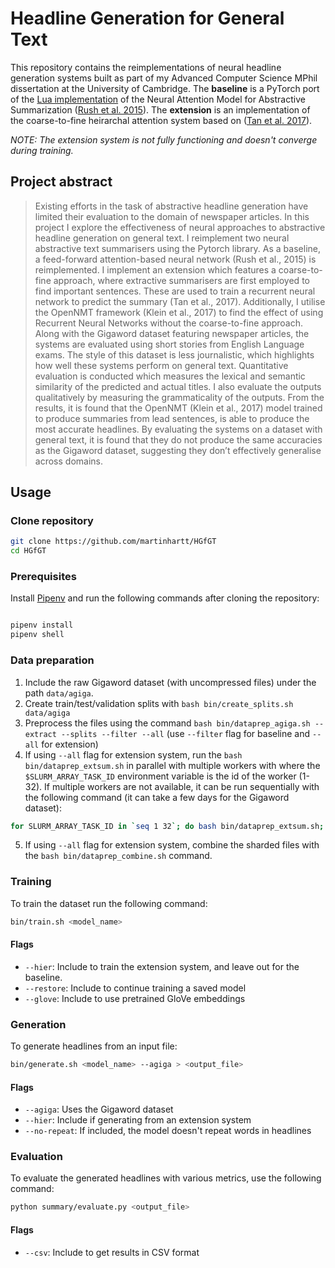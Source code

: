 # Headline Generation for General Text


This repository contains the reimplementations of neural headline generation systems built as part of my Advanced Computer Science MPhil dissertation at the University of Cambridge. The **baseline** is a PyTorch port of the [Lua implementation](https://github.com/facebookarchive/NAMAS) of the Neural Attention Model for Abstractive Summarization ([Rush et al. 2015](http://static.ijcai.org/proceedings-2017/0574.pdf)). The **extension** is an implementation of the coarse-to-fine heirarchal attention system based on ([Tan et al. 2017](http://static.ijcai.org/proceedings-2017/0574.pdf)).

*NOTE: The extension system is not fully functioning and doesn't converge during training.*

## Project abstract

> Existing efforts in the task of abstractive headline generation have limited their evaluation to the domain of newspaper articles. In this project I explore the effectiveness of neural approaches to abstractive headline generation on general text. I reimplement two neural abstractive text summarisers using the Pytorch library. As a baseline, a feed-forward attention-based neural network (Rush et al., 2015) is reimplemented. I implement an extension which features a coarse-to-fine approach, where extractive summarisers are first employed to find important sentences. These are used to train a recurrent neural network to predict the summary (Tan et al., 2017). Additionally, I utilise the OpenNMT framework (Klein et al., 2017) to find the effect of using Recurrent Neural Networks without the coarse-to-fine approach. Along with the Gigaword dataset featuring newspaper articles, the systems are evaluated using short stories from English Language exams. The style of this dataset is less journalistic, which highlights how well these systems perform on general text. Quantitative evaluation is conducted which measures the lexical and semantic similarity of the predicted and actual titles. I also evaluate the outputs qualitatively by measuring the grammaticality of the outputs. From the results, it is found that the OpenNMT (Klein et al., 2017) model trained to produce summaries from lead sentences, is able to produce the most accurate headlines. By evaluating the systems on a dataset with general text, it is found that they do not produce the same accuracies as the Gigaword dataset, suggesting they don’t effectively generalise across domains.


## Usage

### Clone repository

```bash
git clone https://github.com/martinhartt/HGfGT
cd HGfGT
```

### Prerequisites

Install [Pipenv](https://github.com/pypa/pipenv) and run the following commands after cloning the repository:

```bash

pipenv install
pipenv shell

```

### Data preparation

1. Include the raw Gigaword dataset (with uncompressed files) under the path `data/agiga`.
2. Create train/test/validation splits with `bash bin/create_splits.sh data/agiga`
3. Preprocess the files using the command `bash bin/dataprep_agiga.sh --extract --splits --filter --all` (use `--filter` flag for baseline and `--all` for extension)
4. If using `--all` flag for extension system, run the `bash bin/dataprep_extsum.sh` in parallel with multiple workers with where the `$SLURM_ARRAY_TASK_ID` environment variable is the id of the worker (1-32). If multiple workers are not available, it can be run sequentially with the following command (it can take a few days for the Gigaword dataset):

```bash
for SLURM_ARRAY_TASK_ID in `seq 1 32`; do bash bin/dataprep_extsum.sh; done
```
5. If using `--all` flag for extension system, combine the sharded files with the `bash bin/dataprep_combine.sh` command.

### Training

To train the dataset run the following command:

```bash
bin/train.sh <model_name>
```

#### Flags

- `--hier`: Include to train the extension system, and leave out for the baseline.
- `--restore`: Include to continue training a saved model
- `--glove`: Include to use pretrained GloVe embeddings

### Generation 

To generate headlines from an input file:

```bash
bin/generate.sh <model_name> --agiga > <output_file>
```

#### Flags

- `--agiga`: Uses the Gigaword dataset
- `--hier`: Include if generating from an extension system
- `--no-repeat`: If included, the model doesn't repeat words in headlines

### Evaluation

To evaluate the generated headlines with various metrics, use the following command:

```bash
python summary/evaluate.py <output_file>
```

#### Flags

- `--csv`: Include to get results in CSV format
